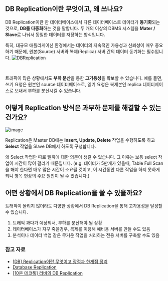 ## DB Replication이란 무엇이고, 왜 쓰나요?
DB Replication이란 한 데이터베이스에서 다른 데이터베이스로 데이터가 **동기화**되는 것으로, **DB를 다중화**하는 것을 말합니다. 두 개의 이상의 DBMS 시스템을 **Mater / Slave**로 나눠서 동일한 데이터를 저장하는 방식입니다.

특히, 대규모 애플리케이션 환경에서는 데이터의 지속적인 가용성과 신뢰성이 매우 중요하기 때문에, 원본(Source) 서버와 복제(Replica) 서버 간의 데이터 동기화는 필수입니다.
![DBReplication](https://github.com/user-attachments/assets/f88ff23b-01ff-49fe-9e0b-295a1d5603f8)

<br>

트래픽이 많은 상황에서도 **부하 분산**을 통한 **고가용성**을 확보할 수 있습니다. 예를 들면, 쓰기 요청은 원본인 source 데이터베이스로, 읽기 요청은 복제본인 replica 데이터베이스로 보내서 부하를 분산시킬 수 있습니다.

## 어떻게 Replication 방식은 과부하 문제를 해결할 수 있는 건가요?
![image](https://github.com/user-attachments/assets/061165b7-0451-43e8-8f39-1d5bd16ba507)

Replication은 Master DB에는 **Insert, Update, Delete** 작업을 수행하도록 하고 **Select** 작업을 Slave DB에서 하도록 구성합니다.

왜 Select 작업만 따로 뺄까에 대한 의문이 생길 수 있습니다. 그 이유는 보통 select 작업이 시간이 많이 걸리기 때문입니다. 
(e.g. 데이터가 5만개가 있을때, Table Full Scan을 해야 한다면 매우 많은 시간이 소요될 것이고, 이 시간동안 다른 작업을 하지 못하게 되니 병목 현상의 주요 원인이 될 수 있습니다.)


## 어떤 상황에서 DB Replication을 쓸 수 있을까요?
트래픽이 몰리지 않더라도 다양한 상황에서 DB Replication을 통해 고가용성을 달성할 수 있습니다.
1. 트래픽 과다가 예상되서, 부하를 분산해야 될 상황
2. 데이터베이스가 자꾸 죽을경우, 복제를 이용해 예비용 서버를 만들 수도 있음
3. 분석이나 데이터 백업 같은 무거운 작업을 처리하는 전용 서버를 구축할 수도 있음


### 참고 자료
- [[DB] Replication이란 무엇이고 장점과 한계점 정리](https://velog.io/@zpswl45/DB-Replication-%EA%B0%9C%EB%85%90-%EC%A0%95%EB%A6%AC)
- [Database Replication](https://nesoy.github.io/blog/Database-Replication)
- [[10분 테코톡] 리비의 DB Replication](https://www.youtube.com/watch?v=7DwxuWyCNHA)
